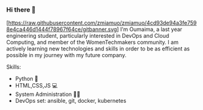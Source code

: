 ### Hi there 👋
[https://raw.githubusercontent.com/zmiamuo/zmiamuo/4cd93de94a3fe7598e4ca446d1444f78967f64ce/gitbanner.svg]
I'm Oumaima, a last year engineering student, particularly interested in DevOps and Cloud Computing, and member of the WomenTechmakers community.
I am actively learning new technologies and skills in order to be as efficient as possible in my journey with my future company. 

Skills:
- Python 🐍
- HTML,CSS,JS 💻
- System Administration 👩‍💻
- DevOps set: ansible, git, docker, kubernetes
<!--
**zmiamuo/zmiamuo** is a ✨ _special_ ✨ repository because its `README.md` (this file) appears on your GitHub profile.

Here are some ideas to get you started:

- 🔭 I’m currently working on ...
- 🌱 I’m currently learning ...
- 👯 I’m looking to collaborate on ...
- 🤔 I’m looking for help with ...
- 💬 Ask me about ...
- 📫 How to reach me: ...
- 😄 Pronouns: ...
- ⚡ Fun fact: ...
-->
